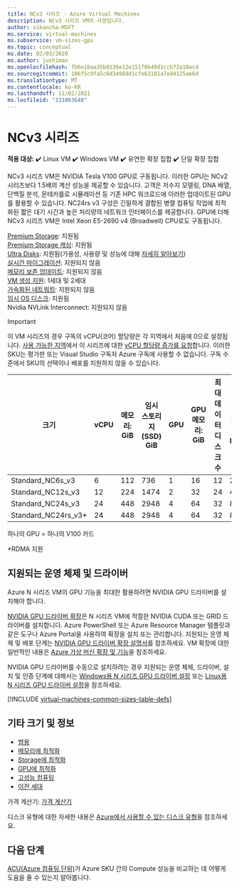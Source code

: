 ```yaml
---
title: NCv3 시리즈 - Azure Virtual Machines
description: NCv3 시리즈 VM의 사양입니다.
author: vikancha-MSFT
ms.service: virtual-machines
ms.subservice: vm-sizes-gpu
ms.topic: conceptual
ms.date: 02/03/2020
ms.author: jushiman
ms.openlocfilehash: fb6e1baa35b8136e12e151f0b49d1ccb72a18acd
ms.sourcegitcommit: 106f5c9fa5c6d3498dd1cfe63181a7ed4125ae6d
ms.translationtype: MT
ms.contentlocale: ko-KR
ms.lasthandoff: 11/02/2021
ms.locfileid: "131063648"
---
```

# <a name="ncv3-series"></a>NCv3 시리즈

**적용 대상:** :heavy_check_mark: Linux VM :heavy_check_mark: Windows VM :heavy_check_mark: 유연한 확장 집합 :heavy_check_mark: 단일 확장 집합

NCv3 시리즈 VM은 NVIDIA Tesla V100 GPU로 구동됩니다. 이러한 GPU는 NCv2 시리즈보다 1.5배의 계산 성능을 제공할 수 있습니다. 고객은 저수지 모델링, DNA 배열, 단백질 분석, 몬테카를로 시뮬레이션 등 기존 HPC 워크로드에 이러한 업데이트된 GPU를 활용할 수 있습니다. NC24rs v3 구성은 긴밀하게 결합된 병렬 컴퓨팅 작업에 최적화된 짧은 대기 시간과 높은 처리량의 네트워크 인터페이스를 제공합니다. GPU에 더해 NCv3 시리즈 VM은 Intel Xeon E5-2690 v4 (Broadwell) CPU로도 구동됩니다.

[Premium Storage](premium-storage-performance.md): 지원됨<br>
[Premium Storage 캐싱](premium-storage-performance.md): 지원됨<br>
[Ultra Disks](disks-types.md#ultra-disks): 지원됨(가용성, 사용량 및 성능에 대해 [자세히 알아보기](https://techcommunity.microsoft.com/t5/azure-compute/ultra-disk-storage-for-hpc-and-gpu-vms/ba-p/2189312)) <br>
[실시간 마이그레이션](maintenance-and-updates.md): 지원되지 않음<br>
[메모리 보존 업데이트](maintenance-and-updates.md): 지원되지 않음<br>
[VM 생성 지원](generation-2.md): 1세대 및 2세대<br>
[가속화된 네트워킹](../virtual-network/create-vm-accelerated-networking-cli.md): 지원되지 않음<br>
[임시 OS 디스크](ephemeral-os-disks.md): 지원됨<br>
Nvidia NVLink Interconnect: 지원되지 않음<br>

> [!IMPORTANT]
> 이 VM 시리즈의 경우 구독의 vCPU(코어) 할당량은 각 지역에서 처음에 0으로 설정됩니다. [사용 가능한 지역](https://azure.microsoft.com/regions/services/)에서 이 시리즈에 대한 [vCPU 할당량 증가를 요청](../azure-portal/supportability/regional-quota-requests.md)합니다. 이러한 SKU는 평가판 또는 Visual Studio 구독자 Azure 구독에 사용할 수 없습니다. 구독 수준에서 SKU의 선택이나 배포를 지원하지 않을 수 있습니다. 
>

| 크기 | vCPU | 메모리: GiB | 임시 스토리지(SSD) GiB | GPU | GPU 메모리: GiB | 최대 데이터 디스크 수 | 캐시되지 않은 최대 디스크 처리량: IOPS/MBps | 최대 NIC 수 |
|---|---|---|---|---|---|---|---|---|
| Standard_NC6s_v3    | 6  | 112 | 736  | 1 | 16 | 12 | 20000/200 | 4 |
| Standard_NC12s_v3   | 12 | 224 | 1474 | 2 | 32 | 24 | 40000/400 | 8 |
| Standard_NC24s_v3   | 24 | 448 | 2948 | 4 | 64 | 32 | 80000/800 | 8 |
| Standard_NC24rs_v3* | 24 | 448 | 2948 | 4 | 64 | 32 | 80000/800 | 8 |

하나의 GPU = 하나의 V100 카드

*RDMA 지원


## <a name="supported-operating-systems-and-drivers"></a>지원되는 운영 체제 및 드라이버

Azure N 시리즈 VM의 GPU 기능을 최대한 활용하려면 NVIDIA GPU 드라이버를 설치해야 합니다.

[NVIDIA GPU 드라이버 확장](./extensions/hpccompute-gpu-windows.md)은 N 시리즈 VM에 적절한 NVIDIA CUDA 또는 GRID 드라이버를 설치합니다. Azure PowerShell 또는 Azure Resource Manager 템플릿과 같은 도구나 Azure Portal을 사용하여 확장을 설치 또는 관리합니다. 지원되는 운영 체제 및 배포 단계는 [NVIDIA GPU 드라이버 확장 설명서](./extensions/hpccompute-gpu-windows.md)를 참조하세요. VM 확장에 대한 일반적인 내용은 [Azure 가상 머신 확장 및 기능](./extensions/overview.md)을 참조하세요.

NVIDIA GPU 드라이버를 수동으로 설치하려는 경우 지원되는 운영 체제, 드라이버, 설치 및 인증 단계에 대해서는 [Windows용 N 시리즈 GPU 드라이버 설정](./windows/n-series-driver-setup.md) 또는 [Linux용 N 시리즈 GPU 드라이버 설정](./linux/n-series-driver-setup.md)을 참조하세요.

[!INCLUDE [virtual-machines-common-sizes-table-defs](../../includes/virtual-machines-common-sizes-table-defs.md)]

## <a name="other-sizes-and-information"></a>기타 크기 및 정보

- [범용](sizes-general.md)
- [메모리에 최적화](sizes-memory.md)
- [Storage에 최적화](sizes-storage.md)
- [GPU에 최적화](sizes-gpu.md)
- [고성능 컴퓨팅](sizes-hpc.md)
- [이전 세대](sizes-previous-gen.md)

가격 계산기: [가격 계산기](https://azure.microsoft.com/pricing/calculator/)

디스크 유형에 대한 자세한 내용은 [Azure에서 사용할 수 있는 디스크 유형](disks-types.md)을 참조하세요.

## <a name="next-steps"></a>다음 단계

[ACU(Azure 컴퓨팅 단위)](acu.md)가 Azure SKU 간의 Compute 성능을 비교하는 데 어떻게 도움을 줄 수 있는지 알아봅니다.